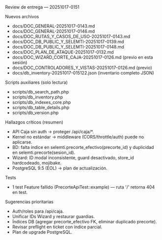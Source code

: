 ﻿Review de entrega — 20251017-0151

Nuevos archivos
- docs/DOC_GENERAL-20251017-0143.md
- docs/DOC_GENERAL-20251017-0146.md
- docs/DOC_RUTAS_Y_CASOS_DE_USO-20251017-0143.md
- docs/DOC_DB_PUBLIC_Y_SELEMTI-20251017-0139.md
- docs/DOC_DB_PUBLIC_Y_SELEMTI-20251017-0148.md
- docs/DOC_PLAN_DE_ATAQUE-20251017-0132.md
- docs/DOC_WIZARD_CORTE_CAJA-20251017-0126.md (previo en esta sesión)
- docs/DOC_CONTROLADORES_Y_VISTAS-20251017-0126.md (previo)
- docs/db_inventory-20251017-015122.json (inventario completo JSON)

Scripts auxiliares (solo lectura)
- scripts/db_search_path.php
- scripts/db_inventory.php
- scripts/db_indexes_core.php
- scripts/db_table_details.php
- scripts/db_version.php

Hallazgos críticos (resumen)
- API Caja sin auth → proteger /api/caja/*.
- Kernel no estándar → middleware (CORS/throttle/auth) puede no aplicarse.
- BD: falta índice en selemti.precorte_efectivo(precorte_id) y duplicidad en selemti.precorte(sesion_id).
- Wizard: ID modal inconsistente, guard desactivado, store_id hardcodeado, mojibake.
- PostgreSQL 9.5 (EOL) → plan de actualización.

Tests
- 1 test Feature fallido (PrecorteApiTest::example) — ruta '/' retorna 404 en test.

Sugerencias prioritarias
- Auth/roles para /api/caja.
- Unificar IDs Wizard y restaurar guardias.
- Índices DB (agregar precorte_efectivo FK, eliminar duplicado precorte).
- Revisar preflight en ticket con índice parcial.
- Plan de upgrade PostgreSQL.

